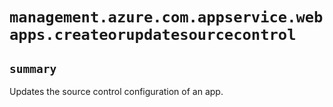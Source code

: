 # `management.azure.com.appservice.webapps.createorupdatesourcecontrol`

## `summary`
Updates the source control configuration of an app.


